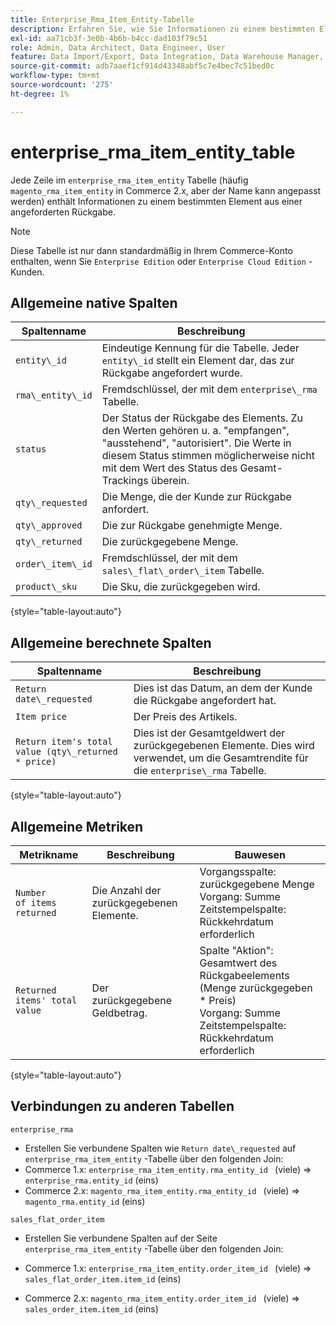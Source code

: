 ```yaml
---
title: Enterprise_Rma_Item_Entity-Tabelle
description: Erfahren Sie, wie Sie Informationen zu einem bestimmten Element aus einer angeforderten Rückgabe analysieren.
exl-id: aa71cb3f-3e0b-4b6b-b4cc-dad103f79c51
role: Admin, Data Architect, Data Engineer, User
feature: Data Import/Export, Data Integration, Data Warehouse Manager, Commerce Tables
source-git-commit: adb7aaef1cf914d43348abf5c7e4bec7c51bed0c
workflow-type: tm+mt
source-wordcount: '275'
ht-degree: 1%

---
```


# enterprise_rma_item_entity_table

Jede Zeile im `enterprise_rma_item_entity` Tabelle (häufig `magento_rma_item_entity` in Commerce 2.x, aber der Name kann angepasst werden) enthält Informationen zu einem bestimmten Element aus einer angeforderten Rückgabe.

>[!NOTE]
>
>Diese Tabelle ist nur dann standardmäßig in Ihrem Commerce-Konto enthalten, wenn Sie `Enterprise Edition` oder `Enterprise Cloud Edition` -Kunden.

## Allgemeine native Spalten

| **Spaltenname** | **Beschreibung** |
|---|---|
| `entity\_id` | Eindeutige Kennung für die Tabelle. Jeder `entity\_id` stellt ein Element dar, das zur Rückgabe angefordert wurde. |
| `rma\_entity\_id` | Fremdschlüssel, der mit dem `enterprise\_rma` Tabelle. |
| `status` | Der Status der Rückgabe des Elements. Zu den Werten gehören u. a. &quot;empfangen&quot;, &quot;ausstehend&quot;, &quot;autorisiert&quot;. Die Werte in diesem Status stimmen möglicherweise nicht mit dem Wert des Status des Gesamt-Trackings überein. |
| `qty\_requested` | Die Menge, die der Kunde zur Rückgabe anfordert. |
| `qty\_approved` | Die zur Rückgabe genehmigte Menge. |
| `qty\_returned` | Die zurückgegebene Menge. |
| `order\_item\_id` | Fremdschlüssel, der mit dem `sales\_flat\_order\_item` Tabelle. |
| `product\_sku` | Die Sku, die zurückgegeben wird. |

{style="table-layout:auto"}

## Allgemeine berechnete Spalten

| **Spaltenname** | **Beschreibung** |
|---|---|
| `Return date\_requested` | Dies ist das Datum, an dem der Kunde die Rückgabe angefordert hat. |
| `Item price` | Der Preis des Artikels. |
| `Return item's total value (qty\_returned * price)` | Dies ist der Gesamtgeldwert der zurückgegebenen Elemente. Dies wird verwendet, um die Gesamtrendite für die `enterprise\_rma` Tabelle. |

{style="table-layout:auto"}

## Allgemeine Metriken

| **Metrikname** | **Beschreibung** | **Bauwesen** |
|---|---|---|
| `Number of items returned` | Die Anzahl der zurückgegebenen Elemente. | Vorgangsspalte: zurückgegebene Menge<br>Vorgang: Summe<br>Zeitstempelspalte: Rückkehrdatum erforderlich |
| `Returned items' total value` | Der zurückgegebene Geldbetrag. | Spalte &quot;Aktion&quot;: Gesamtwert des Rückgabeelements (Menge zurückgegeben * Preis)<br>Vorgang: Summe<br>Zeitstempelspalte: Rückkehrdatum erforderlich |

{style="table-layout:auto"}

## Verbindungen zu anderen Tabellen

`enterprise_rma`

* Erstellen Sie verbundene Spalten wie `Return date\_requested` auf `enterprise_rma_item_entity` -Tabelle über den folgenden Join:
* Commerce 1.x: `enterprise_rma_item_entity.rma_entity_id ` (viele) => `enterprise_rma.entity_id` (eins)
* Commerce 2.x: `magento_rma_item_entity.rma_entity_id ` (viele) => `magento_rma.entity_id` (eins)

`sales_flat_order_item`

* Erstellen Sie verbundene Spalten auf der Seite  `enterprise_rma_item_entity` -Tabelle über den folgenden Join:

* Commerce 1.x: `enterprise_rma_item_entity.order_item_id ` (viele) => `sales_flat_order_item.item_id` (eins)
* Commerce 2.x: `magento_rma_item_entity.order_item_id ` (viele) => `sales_order_item.item_id` (eins)
